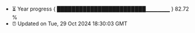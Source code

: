 - ⏳ Year progress { ████████████████████████▁▁▁▁▁▁ } 82.72 %
- ⏰ Updated on Tue, 29 Oct 2024 18:30:03 GMT

